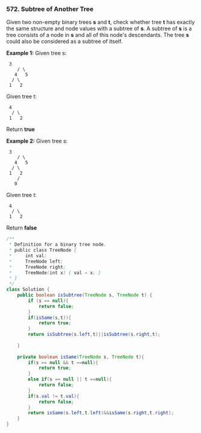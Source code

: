 ### 572. Subtree of Another Tree

Given two non-empty binary trees **s** and **t**, check whether tree **t** has exactly the same structure and node values with a subtree of **s**. A subtree of **s** is a tree consists of a node in **s** and all of this node's descendants. The tree **s** could also be considered as a subtree of itself.

**Example 1:**
Given tree s:

```
 3
    / \
   4   5
  / \
 1   2
```

Given tree t:

```
 4 
  / \
 1   2
```

Return **true**



**Example 2:**
Given tree s:

```
 3
    / \
   4   5
  / \
 1   2
    /
   0
```

Given tree t:

```
 4
  / \
 1   2
```

Return **false**

~~~java
/**
 * Definition for a binary tree node.
 * public class TreeNode {
 *     int val;
 *     TreeNode left;
 *     TreeNode right;
 *     TreeNode(int x) { val = x; }
 * }
 */
class Solution {
    public boolean isSubtree(TreeNode s, TreeNode t) {
        if (s == null){
            return false;
        }
        if(isSame(s,t)){
            return true;
        }
        return isSubtree(s.left,t)||isSubtree(s.right,t);
        
    }
    
    private boolean isSame(TreeNode s, TreeNode t){
        if(s == null && t ==null){
            return true;
        }
        else if(s == null || t ==null){
            return false;
        }
        if(s.val != t.val){
            return false;
        }
        return isSame(s.left,t.left)&&isSame(s.right,t.right);
    }
}
~~~

